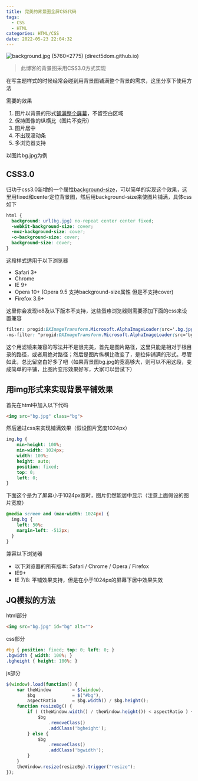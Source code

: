 ```yaml
---
title: 完美的背景图全屏CSS代码
tags:
  - CSS
  - HTML
categories: HTML/CSS
date: 2022-05-23 22:04:32
---
```



![background.jpg (5760×2775) (direct5dom.github.io)](https://direct5dom.github.io/images/background.jpg)

> 此博客的背景图采用CSS3.0方式实现

<!--more-->

在写主题样式的时候经常会碰到用背景图铺满整个背景的需求，这里分享下使用方法

需要的效果

1. 图片以背景的形式[铺满整个屏幕](https://huilang.me/perfect-full-page-background-image/)，不留空白区域
2. 保持图像的纵横比（图片不变形）
3. 图片居中
4. 不出现滚动条
5. 多浏览器支持

以图片bg.jpg为例

## CSS3.0

归功于css3.0新增的一个属性[background-size](https://huilang.me/perfect-full-page-background-image/)，可以简单的实现这个效果，这里用fixed和center定位背景图，然后用background-size来使图片铺满，具体css如下

```css
html {
  background: url(bg.jpg) no-repeat center center fixed;
  -webkit-background-size: cover;
  -moz-background-size: cover;
  -o-background-size: cover;
  background-size: cover;
}
```

这段样式适用于以下浏览器

- Safari 3+
- Chrome
- IE 9+
- Opera 10+ (Opera 9.5 支持background-size属性 但是不支持cover)
- Firefox 3.6+

这里你会发现ie8及以下版本不支持，这些蛋疼浏览器则需要添加下面的css来设置兼容

```css
filter: progid:DXImageTransform.Microsoft.AlphaImageLoader(src='.bg.jpg', sizingMethod='scale');
-ms-filter: "progid:DXImageTransform.Microsoft.AlphaImageLoader(src='bg.jpg', sizingMethod='scale')";
```

这个用滤镜来兼容的写法并不是很完美，首先是图片路径，这里只能是相对于根目录的路径，或者用绝对路径；然后是图片纵横比改变了，是拉伸铺满的形式。尽管如此，总比留空白好多了吧（如果背景图bg.jpg的宽高够大，则可以不用这段，变成简单的平铺，比图片变形效果好写，大家可以尝试下）

## 用img形式来实现背景平铺效果

首先在html中加入以下代码

```html
<img src="bg.jpg" class="bg">
```

然后通过css来实现铺满效果（假设图片宽度1024px）

```css
img.bg {
    min-height: 100%;
    min-width: 1024px;
    width: 100%;
    height: auto;
    position: fixed;
    top: 0;
    left: 0;
}
```

下面这个是为了屏幕小于1024px宽时，图片仍然能居中显示（注意上面假设的图片宽度）

```css
@media screen and (max-width: 1024px) {
  img.bg {
    left: 50%;
    margin-left: -512px;
  }
}
```

兼容以下浏览器

- 以下浏览器的所有版本: Safari / Chrome / Opera / Firefox
- IE9+
- IE 7/8: 平铺效果支持，但是在小于1024px的屏幕下居中效果失效

## **JQ模拟的方法**

html部分

```html
<img src="bg.jpg" id="bg" alt="">
```

css部分

```css
#bg { position: fixed; top: 0; left: 0; }
.bgwidth { width: 100%; }
.bgheight { height: 100%; }
```

js部分

```js
$(window).load(function() {
    var theWindow        = $(window),
        $bg              = $("#bg"),
        aspectRatio      = $bg.width() / $bg.height();
    function resizeBg() {
        if ( (theWindow.width() / theWindow.height()) < aspectRatio ) {
            $bg
                .removeClass()
                .addClass('bgheight');
        } else {
            $bg
                .removeClass()
                .addClass('bgwidth');
        }
    }
    theWindow.resize(resizeBg).trigger("resize");
});
```

